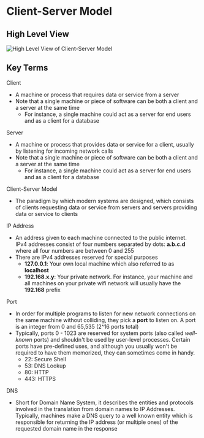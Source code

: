 # Client-Server Model

## High Level View
![High Level View of Client-Server Model](https://github.com/TommyMynnSon/AlgoExpert-Personal-Notes/systems-expert/images/1_client_server_model_photo_1.png)

## Key Terms

Client
- A machine or process that requires data or service from a server
- Note that a single machine or piece of software can be both a client and a server at the same time
  - For instance, a single machine could act as a server for end users and as a client for a database

Server
- A machine or process that provides data or service for a client, usually by listening for incoming network calls
- Note that a single machine or piece of software can be both a client and a server at the same time
  - For instance, a single machine could act as a server for end users and as a client for a database

Client-Server Model
- The paradigm by which modern systems are designed, which consists of clients requesting data or service from servers and servers providing data or service to clients

IP Address
- An address given to each machine connected to the public internet. IPv4 addresses consist of four numbers separated by dots: <b>a.b.c.d</b> where all four numbers are between 0 and 255
- There are IPv4 addresses reserved for special purposes
  - <b>127.0.0.1</b>: Your own local machine which also referred to as <b>localhost</b>
  - <b>192.168.x.y</b>: Your private network. For instance, your machine and all machines on your private wifi network will usually have the <b>192.168</b> prefix

Port
- In order for multiple programs to listen for new network connections on the same machine without colliding, they pick a <b>port</b> to listen on. A port is an integer from 0 and 65,535 (2^16 ports total)
- Typically, ports 0 - 1023 are reserved for system ports (also called <i>well-known</i> ports) and shouldn't be used by user-level processes. Certain ports have pre-defined uses, and although you usually won't be required to have them memorized, they can sometimes come in handy.
  - 22: Secure Shell
  - 53: DNS Lookup
  - 80: HTTP
  - 443: HTTPS

DNS
- Short for Domain Name System, it describes the entities and protocols involved in the translation from domain names to IP Addresses. Typically, machines make a DNS query to a well known entity which is responsible for returning the IP address (or multiple ones) of the requested domain name in the response